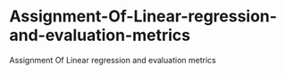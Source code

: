# Assignment-Of-Linear-regression-and-evaluation-metrics
Assignment Of Linear regression and evaluation metrics
